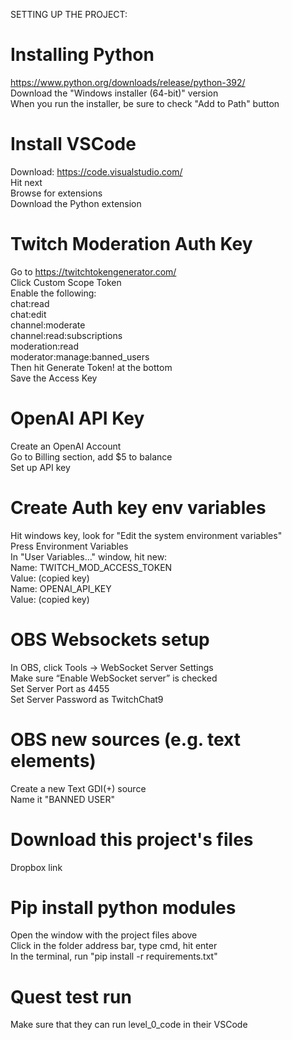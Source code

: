 SETTING UP THE PROJECT:    

# Installing Python
https://www.python.org/downloads/release/python-392/    
Download the "Windows installer (64-bit)" version    
When you run the installer, be sure to check "Add to Path" button

# Install VSCode
Download: https://code.visualstudio.com/    
Hit next    
Browse for extensions    
Download the Python extension

# Twitch Moderation Auth Key
Go to https://twitchtokengenerator.com/    
Click Custom Scope Token    
Enable the following:     
chat:read    
chat:edit    
channel:moderate    
channel:read:subscriptions    
moderation:read    
moderator:manage:banned_users    
Then hit Generate Token! at the bottom    
Save the Access Key

# OpenAI API Key
Create an OpenAI Account    
Go to Billing section, add $5 to balance    
Set up API key

# Create Auth key env variables
Hit windows key, look for "Edit the system environment variables"    
Press Environment Variables    
In "User Variables..." window, hit new:    
Name: TWITCH_MOD_ACCESS_TOKEN    
Value: (copied key)    
Name: OPENAI_API_KEY    
Value: (copied key)    

# OBS Websockets setup
In OBS, click Tools -> WebSocket Server Settings    
Make sure “Enable WebSocket server” is checked     
Set Server Port as 4455    
Set Server Password as TwitchChat9

# OBS new sources (e.g. text elements)
Create a new Text GDI(+) source    
Name it "BANNED USER"

# Download this project's files
Dropbox link

# Pip install python modules
Open the window with the project files above    
Click in the folder address bar, type cmd, hit enter     
In the terminal, run "pip install -r requirements.txt"    

# Quest test run
Make sure that they can run level_0_code in their VSCode
